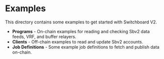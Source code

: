 # Examples

This directory contains some examples to get started with Switchboard V2.

- **Programs** - On-chain examples for reading and checking Sbv2 data feeds, VRF, and buffer relayers.
- **Clients** - Off-chain examples to read and update Sbv2 accounts.
- **Job Definitions** - Some example job definitions to fetch and publish data on-chain.
